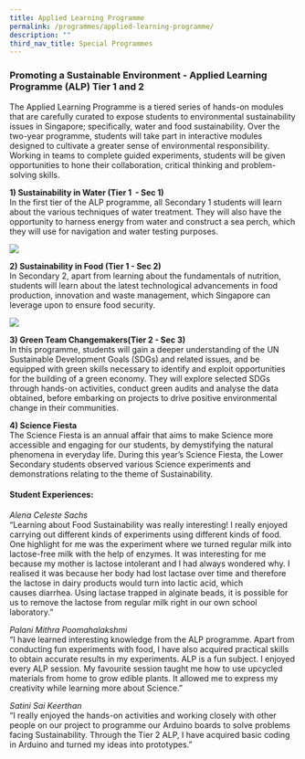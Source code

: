 ```yaml
---
title: Applied Learning Programme
permalink: /programmes/applied-learning-programme/
description: ""
third_nav_title: Special Programmes
---
```

### Promoting a Sustainable Environment - Applied Learning  Programme (ALP) Tier 1 and 2

The Applied Learning Programme is a tiered series of hands-on modules that are carefully curated to expose students to environmental sustainability issues in Singapore; specifically, water and food sustainability. Over the two-year programme, students will take part in interactive modules designed to cultivate a greater sense of environmental responsibility. Working in teams to complete guided experiments, students will be given opportunities to hone their collaboration, critical thinking and problem-solving skills.

  
**1) Sustainability in Water (Tier 1  - Sec 1)** 
<br>In the first tier of the ALP programme, all Secondary 1 students will learn about the various techniques of water treatment. They will also have the opportunity to harness energy from water and construct a sea perch, which they will use for navigation and water testing purposes.

<img src="https://drive.google.com/uc?export=view&id=197HTXX3FAm7sTBHIOT9JmWnHPR-5Y_eA">



**2) Sustainability in Food (Tier 1 - Sec 2)**<br>
In Secondary 2, apart from learning about the fundamentals of nutrition, students will learn about the latest technological advancements in food production, innovation and waste management, which Singapore can leverage upon to ensure food security.

<img src="https://drive.google.com/uc?export=view&id=1-mmwL-i4-XLzviOceWHlhm2tF3oVUf_t">

  
**3) Green Team Changemakers(Tier 2 - Sec 3)** <br>  In this programme, students will gain a deeper understanding of the UN Sustainable Development Goals (SDGs) and related issues, and be equipped with green skills necessary to identify and exploit opportunities for the building of a green economy. They will explore selected SDGs through hands-on activities, conduct green audits and analyse the data obtained, before embarking on projects to drive positive environmental change in their communities.
  
**4) Science Fiesta**   
The Science Fiesta is an annual affair that aims to make Science more accessible and engaging for our students, by demystifying the natural phenomena in everyday life. During this year’s Science Fiesta, the Lower Secondary students observed various Science experiments and demonstrations relating to the theme of Sustainability.  
  

#### Student Experiences:

 _Alena Celeste Sachs_
<br>“Learning about Food Sustainability was really interesting! I really enjoyed carrying out different kinds of experiments using different kinds of food. One highlight for me was the experiment where we turned regular milk into lactose-free milk with the help of enzymes. It was interesting for me because my mother is lactose intolerant and I had always wondered why. I realised it was because her body had lost lactase over time and therefore the lactose in dairy products would turn into lactic acid, which causes diarrhea. Using lactase trapped in alginate beads, it is possible for us to remove the lactose from regular milk right in our own school laboratory.”

  

 _Palani Mithra Poomahalakshmi_<br>
“I have learned interesting knowledge from the ALP programme. Apart from conducting fun experiments with food, I have also acquired practical skills to obtain accurate results in my experiments. ALP is a fun subject. I enjoyed every ALP session. My favourite session taught me how to use upcycled materials from home to grow edible plants. It allowed me to express my creativity while learning more about Science.”  

  

 _Satini Sai Keerthan_<br>
“I really enjoyed the hands-on activities and working closely with other people on our project to programme our Arduino boards to solve problems facing Sustainability. Through the Tier 2 ALP, I have acquired basic coding in Arduino and turned my ideas into prototypes.”